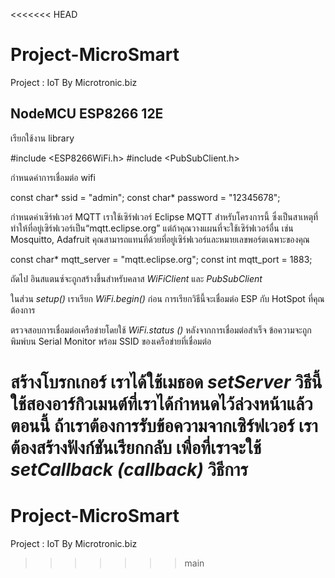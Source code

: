 <<<<<<< HEAD
# Project-MicroSmart
Project : IoT By Microtronic.biz

## NodeMCU ESP8266 12E

เรียกใช้งาน library 

#include <ESP8266WiFi.h>
#include <PubSubClient.h>

กำหนดค่าการเชื่อมต่อ wifi

const char* ssid = "admin"; 
const char* password =  "12345678";

กำหนดค่าเซิร์ฟเวอร์ MQTT เราใช้เซิร์ฟเวอร์ Eclipse MQTT สำหรับโครงการนี้ ซึ่งเป็นสาเหตุที่ทำให้ที่อยู่เซิร์ฟเวอร์เป็น“mqtt.eclipse.org” แต่ถ้าคุณวางแผนที่จะใช้เซิร์ฟเวอร์อื่น เช่น Mosquitto, Adafruit คุณสามารถแทนที่ด้วยที่อยู่เซิร์ฟเวอร์และหมายเลขพอร์ตเฉพาะของคุณ

const char* mqtt_server = "mqtt.eclipse.org"; 
const int mqtt_port = 1883;

ถัดไป อินสแตนซ์จะถูกสร้างขึ้นสำหรับคลาส _WiFiClient_ และ _PubSubClient_



ในส่วน _setup()_ เราเรียก _WiFi.begin()_ ก่อน การเรียกวิธีนี้จะเชื่อมต่อ ESP กับ HotSpot ที่คุณต้องการ


ตรวจสอบการเชื่อมต่อเครือข่ายโดยใช้  _WiFi.status ()_ หลังจากการเชื่อมต่อสำเร็จ ข้อความจะถูกพิมพ์บน Serial Monitor พร้อม SSID ของเครือข่ายที่เชื่อมต่อ


สร้างโบรกเกอร์ เราได้ใช้เมธอด _setServer_ วิธีนี้ใช้สองอาร์กิวเมนต์ที่เราได้กำหนดไว้ล่วงหน้าแล้ว ตอนนี้ ถ้าเราต้องการรับข้อความจากเซิร์ฟเวอร์ เราต้องสร้างฟังก์ชันเรียกกลับ เพื่อที่เราจะใช้ _setCallback (callback)_ วิธีการ
=======
# Project-MicroSmart
Project : IoT By Microtronic.biz
>>>>>>> main

